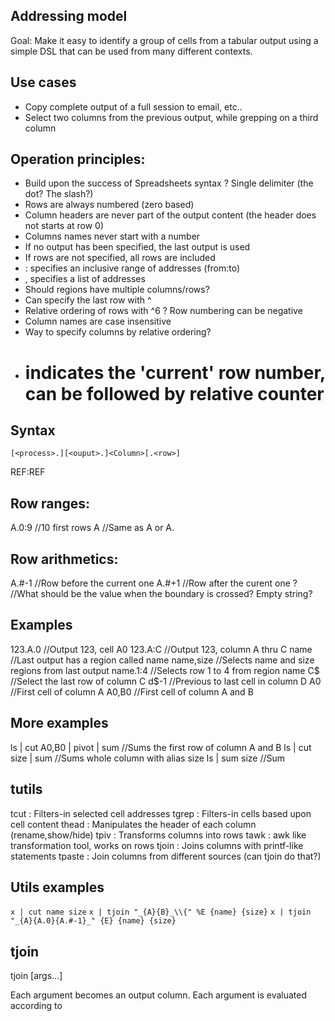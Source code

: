 Addressing model
---
Goal: Make it easy to identify a group of cells from a tabular output using a simple DSL that can be used from many different contexts. 

Use cases
----
- Copy complete output of a full session to email, etc..
- Select two columns from the previous output, while grepping on a third column


Operation principles:
--
- Build upon the success of Spreadsheets syntax
? Single delimiter (the dot? The slash?)
- Rows are always numbered (zero based)
- Column headers are never part of the output content (the header does not starts at row 0)
- Columns names never start with a number
- If no output has been specified, the last output is used
- If rows are not specified, all rows are included
- : specifies an inclusive range of addresses (from:to)
- , specifies a list of addresses
- Should regions have multiple columns/rows?
- Can specify the last row with ^
- Relative ordering of rows with ^6
? Row numbering can be negative
- Column names are case insensitive
- Way to specify columns by relative ordering?
- # indicates the 'current' row number, can be followed by relative counter


Syntax
---

`[<process>.][<ouput>.]<Column>[.<row>]` 

REF:REF


Row ranges:
---
A.0:9			//10 first rows
A				//Same as A or A.

Row arithmetics:
---
A.#-1			//Row before the current one
A.#+1 			//Row after the curent one
?				//What should be the value when the boundary is crossed? Empty string?

Examples
---
123.A.0		//Output 123, cell A0
123.A:C		//Output 123, column A thru C
name		//Last output has a region called name
name,size	//Selects name and size regions from last output
name.1:4	//Selects row 1 to 4 from region name
C$			//Select the last row of column C
d$-1		//Previous to last cell in column D
A0			//First cell of column A
A0,B0		//First cell of column A and B


More examples
---
ls | cut A0,B0 | pivot | sum		//Sums the first row of column A and B
ls | cut size | sum					//Sums whole column with alias size
ls | sum size						//Sum 



tutils
--
tcut			: Filters-in selected cell addresses
tgrep 		: Filters-in cells based upon cell content
thead		: Manipulates the header of each column (rename,show/hide)
tpiv		: Transforms columns into rows
tawk		: awk like transformation tool, works on rows
tjoin		: Joins columns with printf-like statements
tpaste		: Join columns from different sources (can tjoin do that?)


Utils examples
---
`x | cut name size`
`x | tjoin "_{A}{B}_\\{" %E {name} {size}`
`x | tjoin "_{A}{A.0}{A.#-1}_" {E} {name} {size}`


tjoin
---
tjoin [args...]

Each argument becomes an output column. Each argument is evaluated according to 


